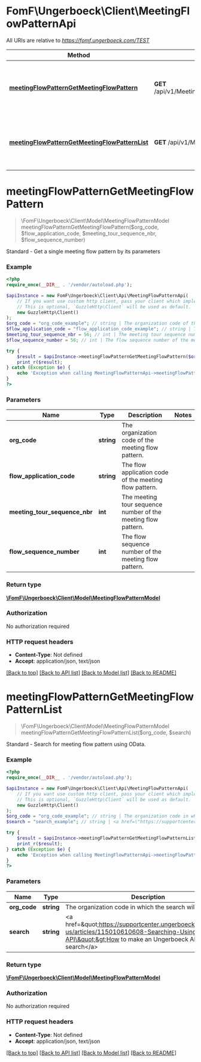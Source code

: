 # FomF\Ungerboeck\Client\MeetingFlowPatternApi

All URIs are relative to *https://fomf.ungerboeck.com/TEST*

Method | HTTP request | Description
------------- | ------------- | -------------
[**meetingFlowPatternGetMeetingFlowPattern**](MeetingFlowPatternApi.md#meetingFlowPatternGetMeetingFlowPattern) | **GET** /api/v1/MeetingFlowPattern/{OrgCode}/{FlowApplicationCode}/{MeetingTourSequenceNbr}/{FlowSequenceNumber} | Standard - Get a single meeting flow pattern by its parameters
[**meetingFlowPatternGetMeetingFlowPatternList**](MeetingFlowPatternApi.md#meetingFlowPatternGetMeetingFlowPatternList) | **GET** /api/v1/MeetingFlowPattern/{OrgCode} | Standard - Search for meeting flow pattern using OData.


# **meetingFlowPatternGetMeetingFlowPattern**
> \FomF\Ungerboeck\Client\Model\MeetingFlowPatternModel meetingFlowPatternGetMeetingFlowPattern($org_code, $flow_application_code, $meeting_tour_sequence_nbr, $flow_sequence_number)

Standard - Get a single meeting flow pattern by its parameters

### Example
```php
<?php
require_once(__DIR__ . '/vendor/autoload.php');

$apiInstance = new FomF\Ungerboeck\Client\Api\MeetingFlowPatternApi(
    // If you want use custom http client, pass your client which implements `GuzzleHttp\ClientInterface`.
    // This is optional, `GuzzleHttp\Client` will be used as default.
    new GuzzleHttp\Client()
);
$org_code = "org_code_example"; // string | The organization code of the meeting flow pattern.
$flow_application_code = "flow_application_code_example"; // string | The flow application code of the meeting flow pattern.
$meeting_tour_sequence_nbr = 56; // int | The meeting tour sequence number of the meeting flow pattern.
$flow_sequence_number = 56; // int | The flow sequence number of the meeting flow pattern.

try {
    $result = $apiInstance->meetingFlowPatternGetMeetingFlowPattern($org_code, $flow_application_code, $meeting_tour_sequence_nbr, $flow_sequence_number);
    print_r($result);
} catch (Exception $e) {
    echo 'Exception when calling MeetingFlowPatternApi->meetingFlowPatternGetMeetingFlowPattern: ', $e->getMessage(), PHP_EOL;
}
?>
```

### Parameters

Name | Type | Description  | Notes
------------- | ------------- | ------------- | -------------
 **org_code** | **string**| The organization code of the meeting flow pattern. |
 **flow_application_code** | **string**| The flow application code of the meeting flow pattern. |
 **meeting_tour_sequence_nbr** | **int**| The meeting tour sequence number of the meeting flow pattern. |
 **flow_sequence_number** | **int**| The flow sequence number of the meeting flow pattern. |

### Return type

[**\FomF\Ungerboeck\Client\Model\MeetingFlowPatternModel**](../Model/MeetingFlowPatternModel.md)

### Authorization

No authorization required

### HTTP request headers

 - **Content-Type**: Not defined
 - **Accept**: application/json, text/json

[[Back to top]](#) [[Back to API list]](../../README.md#documentation-for-api-endpoints) [[Back to Model list]](../../README.md#documentation-for-models) [[Back to README]](../../README.md)

# **meetingFlowPatternGetMeetingFlowPatternList**
> \FomF\Ungerboeck\Client\Model\MeetingFlowPatternModel meetingFlowPatternGetMeetingFlowPatternList($org_code, $search)

Standard - Search for meeting flow pattern using OData.

### Example
```php
<?php
require_once(__DIR__ . '/vendor/autoload.php');

$apiInstance = new FomF\Ungerboeck\Client\Api\MeetingFlowPatternApi(
    // If you want use custom http client, pass your client which implements `GuzzleHttp\ClientInterface`.
    // This is optional, `GuzzleHttp\Client` will be used as default.
    new GuzzleHttp\Client()
);
$org_code = "org_code_example"; // string | The organization code in which the search will take place
$search = "search_example"; // string | <a href=\"https://supportcenter.ungerboeck.com/hc/en-us/articles/115010610608-Searching-Using-the-API\">How to make an Ungerboeck API search</a>

try {
    $result = $apiInstance->meetingFlowPatternGetMeetingFlowPatternList($org_code, $search);
    print_r($result);
} catch (Exception $e) {
    echo 'Exception when calling MeetingFlowPatternApi->meetingFlowPatternGetMeetingFlowPatternList: ', $e->getMessage(), PHP_EOL;
}
?>
```

### Parameters

Name | Type | Description  | Notes
------------- | ------------- | ------------- | -------------
 **org_code** | **string**| The organization code in which the search will take place |
 **search** | **string**| &lt;a href&#x3D;\&quot;https://supportcenter.ungerboeck.com/hc/en-us/articles/115010610608-Searching-Using-the-API\&quot;&gt;How to make an Ungerboeck API search&lt;/a&gt; |

### Return type

[**\FomF\Ungerboeck\Client\Model\MeetingFlowPatternModel**](../Model/MeetingFlowPatternModel.md)

### Authorization

No authorization required

### HTTP request headers

 - **Content-Type**: Not defined
 - **Accept**: application/json, text/json

[[Back to top]](#) [[Back to API list]](../../README.md#documentation-for-api-endpoints) [[Back to Model list]](../../README.md#documentation-for-models) [[Back to README]](../../README.md)

